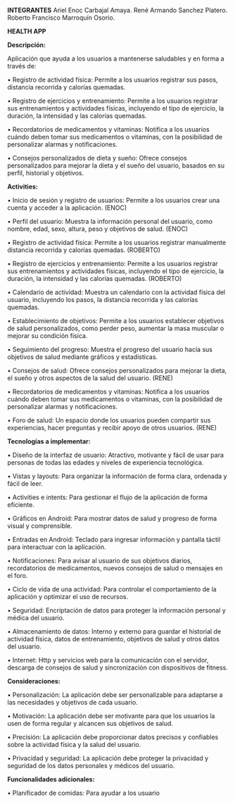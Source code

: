 **INTEGRANTES**
Ariel Enoc Carbajal Amaya.
René Armando Sanchez Platero.
Roberto Francisco Marroquín Osorio.

**HEALTH APP**

**Descripción:**

Aplicación que ayuda a los usuarios a mantenerse saludables y en forma a través de:

  • Registro de actividad física: Permite a los usuarios registrar sus pasos, distancia recorrida y calorías 
    quemadas.
 
  • Registro de ejercicios y entrenamiento: Permite a los usuarios registrar sus entrenamientos y actividades 
    físicas, incluyendo el tipo de ejercicio, la duración, la intensidad y las calorías quemadas.
		
  • Recordatorios de medicamentos y vitaminas: Notifica a los usuarios cuándo deben tomar sus 
    medicamentos o vitaminas, con la posibilidad de personalizar alarmas y notificaciones.
		
  • Consejos personalizados de dieta y sueño: Ofrece consejos personalizados para mejorar la dieta y el sueño 
    del usuario, basados en su perfil, historial y objetivos.

    
**Activities:**

  • Inicio de sesión y registro de usuarios: Permite a los usuarios crear una cuenta y acceder a la aplicación. (ENOC)
	
  • Perfil del usuario: Muestra la información personal del usuario, como nombre, edad, sexo, altura, peso y 
    objetivos de salud. (ENOC)
		
  • Registro de actividad física: Permite a los usuarios registrar manualmente distancia recorrida y calorías 
    quemadas. (ROBERTO)
		
  • Registro de ejercicios y entrenamiento: Permite a los usuarios registrar sus entrenamientos y actividades 
    físicas, incluyendo el tipo de ejercicio, la duración, la intensidad y las calorías quemadas. (ROBERTO)
		
  • Calendario de actividad: Muestra un calendario con la actividad física del usuario, incluyendo los pasos, la 
    distancia recorrida y las calorías quemadas.
		
  • Establecimiento de objetivos: Permite a los usuarios establecer objetivos de salud personalizados, como 
    perder peso, aumentar la masa muscular o mejorar su condición física.
		
  • Seguimiento del progreso: Muestra el progreso del usuario hacia sus objetivos de salud mediante gráficos 
    y estadísticas.
		
  • Consejos de salud: Ofrece consejos personalizados para mejorar la dieta, el sueño y otros aspectos de la 
    salud del usuario. (RENE)
		
  • Recordatorios de medicamentos y vitaminas: Notifica a los usuarios cuándo deben tomar sus 
    medicamentos o vitaminas, con la posibilidad de personalizar alarmas y notificaciones. 
		
  • Foro de salud: Un espacio donde los usuarios pueden compartir sus experiencias, hacer preguntas y recibir 
    apoyo de otros usuarios. (RENE)
    
**Tecnologías a implementar:**

  • Diseño de la interfaz de usuario: Atractivo, motivante y fácil de usar para personas de todas las edades y 
    niveles de experiencia tecnológica.
		
  • Vistas y layouts: Para organizar la información de forma clara, ordenada y fácil de leer.
	
  • Activities e intents: Para gestionar el flujo de la aplicación de forma eficiente.
	
  •  Gráficos en Android: Para mostrar datos de salud y progreso de forma visual y comprensible.
	
  • Entradas en Android: Teclado para ingresar información y pantalla táctil para interactuar con la aplicación.
	
  • Notificaciones: Para avisar al usuario de sus objetivos diarios, recordatorios de medicamentos, nuevos 
    consejos de salud o mensajes en el foro.
		
  • Ciclo de vida de una actividad: Para controlar el comportamiento de la aplicación y optimizar el uso de 
    recursos.
		
  • Seguridad: Encriptación de datos para proteger la información personal y médica del usuario.
	
  • Almacenamiento de datos: Interno y externo para guardar el historial de actividad física, datos de 
    entrenamiento, objetivos de salud y otros datos del usuario.
		
  • Internet: Http y servicios web para la comunicación con el servidor, descarga de consejos de salud y 
    sincronización con dispositivos de fitness.

**Consideraciones:**

  • Personalización: La aplicación debe ser personalizable para adaptarse a las necesidades y objetivos de 
    cada usuario.
		
  • Motivación: La aplicación debe ser motivante para que los usuarios la usen de forma regular y alcancen 
    sus objetivos de salud.
		
  • Precisión: La aplicación debe proporcionar datos precisos y confiables sobre la actividad física y la salud 
    del usuario.
		
  • Privacidad y seguridad: La aplicación debe proteger la privacidad y seguridad de los datos personales y 
    médicos del usuario.
    
**Funcionalidades adicionales:**

  • Planificador de comidas: Para ayudar a los usuario
